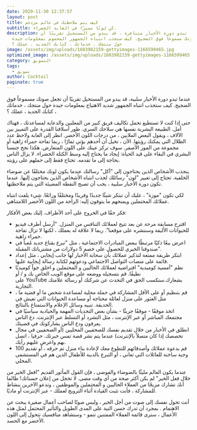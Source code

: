 ```yaml
---
date: 2020-11-30 12:37:57
layout: post
title: كيف يتم ملاحظتك في عالم مزدحم
subtitle: كن لونًا مميزًا في الغابة الخضراء.
description: عندما تبدو دورة الأخبار متنافرة ، قد يبدو من المستحيل تقريبًا أن
  تجعل صوتك مسموعاً فوق الضجيج. كيف ستجذب انتباه الجمهور المحموم بمعلومات جيدة
  حول منتجك ، خدماتك ، كتابك الجديد ، عملك ؟
image: /assets/img/uploads/1603982159-gettyimages-1166599465.jpg
optimized_image: /assets/img/uploads/1603982159-gettyimages-1166599465.jpg
category: التسويق
tags:
  - تسويق
author: Cocktail
paginate: true
---
```

عندما تبدو دورة الأخبار سلبية، قد يبدو من المستحيل تقريبًا أن تجعل صوتك مسموعاً فوق الضجيج. كيف ستجذب انتباه الجمهور شديد الاهتياج بمعلومات جيدة حول منتجك ، خدماتك ، كتابك الجديد ، عملك ؟

حتى إذا كنت لا تستطيع تحمل تكاليف فريق كبير من المعلنين والدعاية لمساعدتك ، فهناك أمل. الطبيعة البشرية نفسها هي سلاحك السري. طور أسلافنا القدرة على التمييز بين الآلاف ، ويقول البعض الملايين ، من درجات اللون الأخضر. انظر إلى الغابة ولاحظ عدد الظلال التي يمكنك رؤيتها. الآن ، تخيل أن أحدهم يؤتي ثمارًا ، ربما تفاحة حمراء زاهية أو مجموعة من الموز الأصفر. سوف تركز عينك على اللون المتعارض. هكذا نجح جنسنا البشري في البقاء على قيد الحياة: إيجاد ما يحتاج إليه وسط الكتلة الخضراء. لا يزال الناس بحاجة إلى ما تقدمه. تحتاج فقط إلى حملهم على رؤيته.

ينجذب الأشخاص الذين يحتاجون إلى "أكل" رسالتك عندما يكون لونك مختلفًا عن ضوضاء الخلفية. تحتاج إلى تغيير "لون" رسائلك لجذب انتباه الأشخاص الذين يحتاجون إليها. عندما تكون دورة الأخبار سلبية ، يجب أن تصبح النقطة المضيئة التي يتم ملاحظتها.

لكي تكون "موزة" ، عليك أن تبتكر شيئًا جديدًا وفريدًا ومختلفًا ورائعًا. شيء يلفت انتباه عملائك المحتملين ويمنحهم ما يتوقون إليه: الراحة من اللون الأخضر اللامتناهي.  

فكر حقًا في الخروج على أحد الأطراف. إليك بعض الأفكار:

* اقترح مسابقة مرحة عن بعد تتيح لعملائك التنافس من المنزل. "أرسل أطرف فيديو للحيوانات الأليفة وسننشره على موقعنا". ربما لا علاقة له بعملك ، لكنها لا تزال تفاحة حمراء زاهية.
* اعرض بيعًا ذكيًا مرتبطًا ببعض المبادرات الاجتماعية ، مثل "تبرع بقناع جديد مُعبأ في صندوقنا الخيري للحصول على خصم 5 دولارات من مشترياتك المقبلة".
* ابتكر طريقة ممتعة لتذكير عملائك بأن سحابة الأخبار لها جانب إيجابي ، مثل إعداد قائمة على منصات التواصل الاجتماعي ودعوتهم لكتابة رسالة إيجابية عليها.
* نظم "أمسية كوميدية" افتراضية لعملائك الحاليين و المحتملين و اخلق جواً كوميديًا نظيفًا. قم بتسجيله ووضعه على موقع الويب الخاص بك و / أو على YouTube بشعارك.ستكسب الحق في التحدث عن شركتك أو رسالة علامتك التجارية.
* قم بتنظيم أو على الأقل المشاركة في حملة محلية لمساعدة شخص ما أو قضية ما ، مثل العثور على منزل لعائلة محتاجة أو مساعدة الحيوانات التي تعيش في الحديقة. تنبيه وسائل الإعلام والاستمتاع بالنتائج. 
* اتخذ موقفًا - موقفًا جريئًا - بشأن بعض التحديات المهمة والحيادية سياسيًا في مجتمعك المباشر أو عبر الإنترنت ، مثل التشرد أو التسلط عبر الإنترنت. دع الناس يعرفون ودع الناس يشاركونك في قضيتك.
* انطلق في الأخبار من خلال تقديم نفسك للصحفيين المحليين (أو الصحفيين في مجال تخصصك إذا كان متصلاً بالإنترنت) عندما يتم نشر قصة تمس خبرتك. حرفيا ، اتصل بهم واعرض عليهم رأيك.
* قم بدعوة عملائك وأصدقائهم للتطوع معك لإعادة بناء منزل تم حرقه ، أو تقديم 100 وجبة ساخنة للعائلات التي تعاني ، أو التبرع بالدببة للأطفال الذين هم في المستشفى المحلي.

عندما يكون العالم مليئًا بالضوضاء والفوضى ، فإن القول المأثور القديم "افعل الخير من خلال فعل الخير" لم يكن أكثر صحة من أي وقت مضى. لا تخجل من إعلان حسناتك! طالما أنك تشارك مزيجًا من العملاء الحاليين و المحتملين والموظفين ، وتدعو الآخرين بنشاط للمشاركة ، فأنت تثبت القيادة أثناء الترويج لعملك - عبر الإنترنت أو ماديًا.

أنت تحول نفسك إلى صوت من أجل الخير ، وليس صوتًا لصاحب أعمال صغيرة يبحث عن الاهتمام . بمجرد أن تدرك حسن النية على المدى الطويل والتأثير المحتمل لمثل هذه الأعمال ، سترى قائمة العملاء الممتنين تنمو - وستشاهد منافسيك تتحول إلى اللون الأخضر مع الحسد.